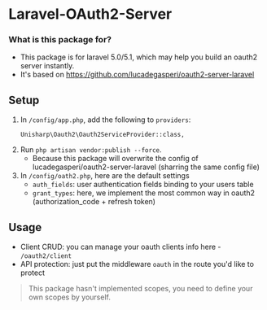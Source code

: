 Laravel-OAuth2-Server
===================

### What is this package for? ###

* This package is for laravel 5.0/5.1, which may help you build an oauth2 server instantly.
* It's based on https://github.com/lucadegasperi/oauth2-server-laravel

## Setup

1. In `/config/app.php`, add the following to `providers`:
    ```
    Unisharp\Oauth2\Oauth2ServiceProvider::class,
    ```
2. Run `php artisan vendor:publish --force`.
   * Because this package will overwrite the config of lucadegasperi/oauth2-server-laravel (sharring the same config file)
3. In `/config/oath2.php`, here are the default settings
   * `auth_fields`: user authentication fields binding to your users table
   * `grant_types`: here, we implement the most common way in oauth2 (authorization_code + refresh token)

## Usage

* Client CRUD: you can manage your oauth clients info here - `/oauth2/client`
* API protection: just put the middleware `oauth` in the route you'd like to protect

> This package hasn't implemented scopes, you need to define your own scopes by yourself.

